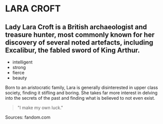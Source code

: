 # LARA CROFT

## Lady Lara Croft is a British archaeologist and treasure hunter, most commonly known for her discovery of several noted artefacts, including Excalibur, the fabled sword of King Arthur. 

* intelligent
* strong
* fierce
* beauty
	
Born to an aristocratic family, Lara is generally disinterested in upper class society, finding it stifling and boring. She takes far more interest in delving into the secrets of the past and finding what is believed to not even exist.

> "I make my own luck."

Sources: fandom.com
